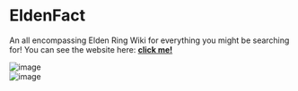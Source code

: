 # EldenFact
An all encompassing Elden Ring Wiki for everything you might be searching for!
You can see the website here: <a href='https://eldenfact.netlify.app/'><strong> click me! </strong></a>

![image](https://user-images.githubusercontent.com/91326015/184549653-1f99b61d-9952-4280-b485-c9c33e1ef161.png)
</br>
![image](https://user-images.githubusercontent.com/91326015/184549626-fbfeaab1-224c-4538-9c26-e7df2a208384.png)
